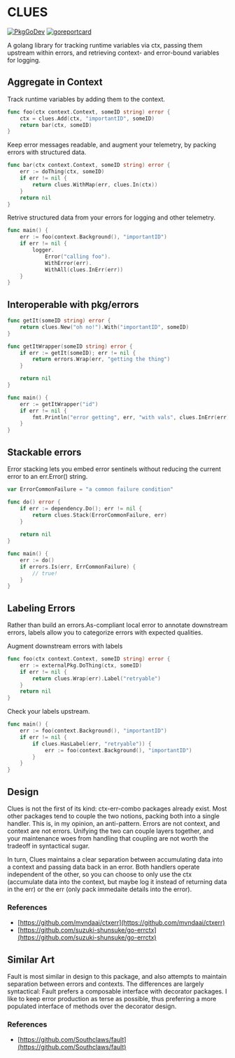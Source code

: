 # CLUES

[![PkgGoDev](https://pkg.go.dev/badge/github.com/alcionai/clues)](https://pkg.go.dev/github.com/alcionai/clues) [![goreportcard](https://goreportcard.com/badge/github.com/alcionai/clues)](https://goreportcard.com/report/github.com/alcionai/clues)

A golang library for tracking runtime variables via ctx, passing them upstream within errors, and retrieving context- and error-bound variables for logging.

## Aggregate in Context

Track runtime variables by adding them to the context.
```go
func foo(ctx context.Context, someID string) error {
    ctx = clues.Add(ctx, "importantID", someID)
    return bar(ctx, someID)
}
```

Keep error messages readable, and augment your telemetry, by packing errors with structured data.
```go
func bar(ctx context.Context, someID string) error {
    err := doThing(ctx, someID)
    if err != nil {
        return clues.WithMap(err, clues.In(ctx))
    }
    return nil
}
```

Retrive structured data from your errors for logging and other telemetry.
```go
func main() {
    err := foo(context.Background(), "importantID")
    if err != nil {
        logger.
            Error("calling foo").
            WithError(err).
            WithAll(clues.InErr(err))
    }
}
```

## Interoperable with pkg/errors

```go
func getIt(someID string) error {
    return clues.New("oh no!").With("importantID", someID)
}

func getItWrapper(someID string) error {
    if err := getIt(someID); err != nil {
        return errors.Wrap(err, "getting the thing")
    }

    return nil
}

func main() {
    err := getItWrapper("id")
    if err != nil {
        fmt.Println("error getting", err, "with vals", clues.InErr(err))
    }
}
```

## Stackable errors

Error stacking lets you embed error sentinels without reducing the current error to an err.Error() string.
```go
var ErrorCommonFailure = "a common failure condition"

func do() error {
    if err := dependency.Do(); err != nil {
        return clues.Stack(ErrorCommonFailure, err)
    }
    
    return nil
}

func main() {
    err := do()
    if errors.Is(err, ErrCommonFailure) {
        // true!
    }
}
```

## Labeling Errors

Rather than build an errors.As-compliant local error to annotate downstream errors, labels allow you to categorize errors with expected qualities.

Augment downstream errors with labels
```go
func foo(ctx context.Context, someID string) error {
    err := externalPkg.DoThing(ctx, someID)
    if err != nil {
        return clues.Wrap(err).Label("retryable")
    }
    return nil
}
```

Check your labels upstream.
```go
func main() {
    err := foo(context.Background(), "importantID")
    if err != nil {
        if clues.HasLabel(err, "retryable")) {
            err := foo(context.Background(), "importantID")
        }
    }
}
```

## Design

Clues is not the first of its kind: ctx-err-combo packages already exist.  Most other packages tend to couple the two notions, packing both into a single handler.  This is, in my opinion, an anti-pattern.  Errors are not context, and context are not errors.  Unifying the two can couple layers together, and your maintenance woes from handling that coupling are not worth the tradeoff in syntactical sugar.

In turn, Clues maintains a clear separation between accumulating data into a context and passing data back in an error.  Both handlers operate independent of the other, so you can choose to only use the ctx (accumulate data into the context, but maybe log it instead of returning data in the err) or the err (only pack immedaite details into the error).

### References
* [https://github.com/mvndaai/ctxerr](https://github.com/mvndaai/ctxerr)
* [https://github.com/suzuki-shunsuke/go-errctx](https://github.com/suzuki-shunsuke/go-errctx)

## Similar Art

Fault is most similar in design to this package, and also attempts to maintain separation between errors and contexts.  The differences are largely syntactical: Fault prefers a composable interface with decorator packages.  I like to keep error production as terse as possible, thus preferring a more populated interface of methods over the decorator design.

### References
* [https://github.com/Southclaws/fault](https://github.com/Southclaws/fault)